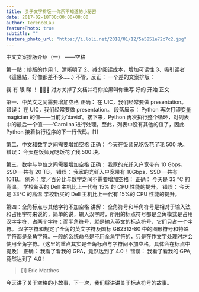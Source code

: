 ```yaml
---
title: 关于文字排版——你所不知道的小秘密
date: 2017-02-18T00:00:00+08:00
author: TerenceLau
featurePhoto: true
subtitle: ""
feature_photo_url: "https://i.loli.net/2018/01/12/5a5851e72c7c2.jpg"
---
```


中文文案排版介绍（一）
——空格

第一點：排版的作用
1、清晰明了
2、减少阅读成本，增加可读性
3、吸引读者
（這幾點，好像都差不多......)
不管，反正：
一个差的文案排版：

我 冇 眼 睇 ！
🙈🙈🙈
对方关掉了文档并将你拉黑叫你重写
好的
开始
正文

第一、中英文之间需要增加空格
正确：
在 UIC，我们经常要做 presentation。
错误：
在 UIC，我们经常要做 presentation。
段落展示：
Python 再次打印变量 magician 的值——当前为‘david’。接下来，Python 再次执行整个循环，对列表中的最后一个值——‘Carolina’进行处理。至此，列表中没有其他的值了，因此 Python 接着执行程序的下一行代码。[1]

第二、中文和数字之间需要增加空格
正确：
今天在饭师兄吃饭花了我 500 块。
错误：
今天在饭师兄吃饭花了我 500 块。

第三、数字与单位之间需要增加空格
正确：
我家的光纤入户宽带有 10 Gbps，SSD 一共有 20 TB。
错误：
我家的光纤入户宽带有 10Gbps，SSD 一共有 10TB。
例外：度／百分比与数字之间不需要增加空格：
正确：
今天是 33 ℃ 的高温。
学校新买的 Dell 主机比上一代有 15% 的 CPU 性能的提升。
错误：
今天是 33℃ 的高温
学校新买的 Dell 主机比上一代有 15%的 CPU 性能的提升。

第四：全角标点与其他字符不加空格
讲解：
全角符号和半角符号是相对于输入法和占用字符来说的，简单的说，输入汉字时，所用的标点符号都是全角模式是占用汉字字符，占两个字符；而半角符号，就是输入英文的标点符号，它们只占一个字符。
汉字字符和规定了全角的英文字符及国标 GB2312-80 中的图形符号和特殊字符都是全角字符。一般的系统命令是不用全角字符的，只是在作文字处理时才会使用全角字符。（这里的重点其实是全角标点与字符间不加空格，具体会在标点中提及）
正确：
我看了看我的 GPA，竟然达到了 4.0！
错误：
我看了看我的 GPA,竟然达到了 4.0！

> [1] Eric Matthes

今天讲了关于空格的小故事，下一次，我们将讲讲关于标点符号的故事。
